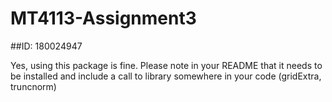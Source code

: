 # MT4113-Assignment3
##ID: 180024947

Yes, using this package is fine.  Please note in your README that it needs to be installed and include a call to library somewhere in your code (gridExtra, truncnorm)
